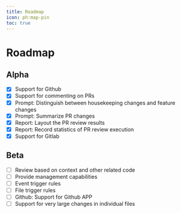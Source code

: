 ```yaml
---
title: Roadmap
icon: ph:map-pin
toc: true
---
```


# Roadmap

## Alpha

- [x]  Support for Github
- [x]  Support for commenting on PRs
- [x]  Prompt: Distinguish between housekeeping changes and feature changes
- [x]  Prompt: Summarize PR changes
- [x]  Report: Layout the PR review results
- [x]  Report: Record statistics of PR review execution
- [x]  Support for Gitlab

## Beta

- [ ]  Review based on context and other related code
- [ ]  Provide management capabilities
  - [ ]  Event trigger rules
  - [ ]  File trigger rules
- [ ]  Github: Support for Github APP
- [ ]  Support for very large changes in individual files
